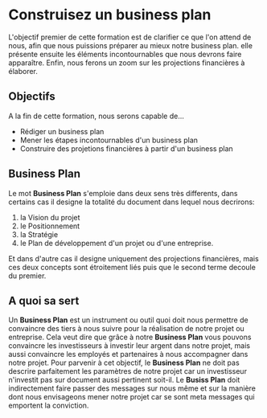 # Construisez un business plan
L'objectif premier de cette formation est de clarifier ce que l'on attend de nous, afin que nous puissions préparer au mieux notre business plan. elle présente ensuite les éléments incontournables que nous devrons faire apparaître. Enfin, nous ferons un zoom sur les projections financières à élaborer.

## Objectifs
A la fin de cette formation, nous serons capable de...
* Rédiger un business plan
* Mener les étapes incontournables d'un business plan
* Construire des projetions financières à partir d'un business plan

## Business Plan
Le mot **Business Plan** s'emploie dans deux sens très differents, dans certains cas il designe la totalité du document dans lequel nous decrirons:
1. la Vision du projet
2. le Positionnement
3. la Stratégie
4. le Plan de développement d'un projet ou d'une entreprise. 
   
Et dans d'autre cas il designe uniquement des projections financières, mais ces deux concepts sont étroitement liés puis que le second terme decoule du premier.

## A quoi sa sert
Un **Business Plan** est un instrument ou outil quoi doit nous permettre de convaincre des tiers à nous suivre pour la réalisation de notre projet ou entreprise.
Cela veut dire que grâce à notre **Business Plan** vous pouvons convaincre les investisseurs à investir leur argent dans notre projet, mais aussi convaincre les employés et partenaires à nous accompagner  dans notre projet. Pour parvenir à cet objectif, le **Business Plan** ne doit pas descrire parfaitement les paramètres de notre projet car un investisseur n'investit pas sur document aussi pertinent soit-il. Le **Busiss Plan** doit indirectement faire passer des messages sur nous même et sur la manière dont nous envisageons mener notre projet car se sont meta messages qui emportent la conviction.